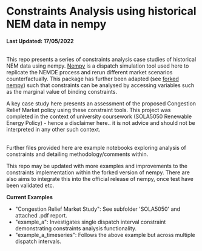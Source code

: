 # Constraints Analysis using historical NEM data in nempy

**Last Updated: 17/05/2022**

<br> This repo presents a series of constraints analysis case studies of historical NEM data using nempy. [Nempy](https://github.com/UNSW-CEEM/nempy) is a dispatch simulation tool used here to replicate the NEMDE process and rerun different market scenarios counterfactually. This package has further been adapted (see [forked nempy](https://github.com/dec-heim/nempy_constraints_v1)) such that constraints can be analysed by accessing variables such as the marginal value of binding constraints.

A key case study here presents an assessment of the proposed Congestion Relief Market policy using these constraint tools. This project was completed in the context of university coursework (SOLA5050 Renewable Energy Policy) - hence a disclaimer here.. it is not advice and should not be interpreted in any other such context.   

<br>Further files provided here are example notebooks exploring analysis of constraints and detailing methodology/comments within.

This repo may be updated with more examples and improvements to the constraints implementation within the forked version of nempy.
There are also aims to integrate this into the official release of nempy, once test have been validated etc.

**Current Examples**
- "Congestion Relief Market Study": See subfolder 'SOLA5050' and attached .pdf report.
- "example_a":              Investigates single dispatch interval constraint demonstrating constraints analysis functionality.
- "example_a_timeseries":   Follows the above example but across multiple dispatch intervals.

